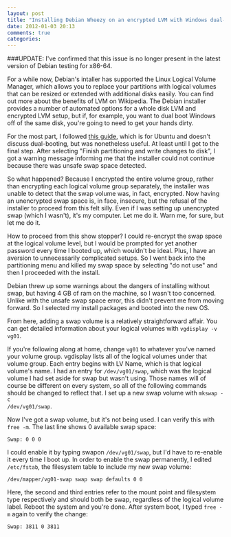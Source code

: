 ```yaml
---
layout: post
title: "Installing Debian Wheezy on an encrypted LVM with Windows dual-boot"
date: 2012-01-03 20:13
comments: true
categories: 
---
```

###UPDATE: I've confirmed that this issue is no longer present in the latest version of Debian testing for x86-64.

For a while now, Debian's intaller has supported the Linux Logical
Volume Manager, which allows you to replace your partitions with logical
volumes that can be resized or extended with additional disks easily.
You can find out more about the benefits of LVM on Wikipedia.  The
Debian installer provides a number of automated options for a whole disk
LVM and encrypted LVM setup, but if, for example, you want to dual boot
Windows off of the same disk, you're going to need to get your hands
dirty.

For the most part, I followed [this guide](http://www.linuxbsdos.com/2011/05/10/how-to-install-ubuntu-11-04-on-an-encrypted-lvm-file-system/), which is for Ubuntu and doesn't discuss dual-booting, but was nonetheless useful. At least until I got to the final step. After selecting "Finish partitioning and write changes to disk", I got a warning message informing me that the installer could not continue because there was unsafe swap space detected.

So what happened? Because I encrypted the entire volume group, rather
than encrypting each logical volume group separately, the installer was
unable to detect that the swap volume was, in fact, encrypted. Now
having an unencrypted swap space is, in face, insecure, but the refusal
of the installer to proceed from this felt silly. Even if I was setting
up unencrypted swap (which I wasn't), it's my computer. Let me do it.
Warn me, for sure, but let me do it.

How to proceed from this show stopper? I could re-encrypt the swap space
at the logical volume level, but I would be prompted for yet another
password every time I booted up, which wouldn't be ideal. Plus, I have
an aversion to unnecessarily complicated setups. So I went back into the
partitioning menu and killed my swap space by selecting "do not use" and
then I proceeded with the install.

Debian threw up some warnings about the dangers of installing without
swap, but having 4 GB of ram on the machine, so I wasn't too concerned.
Unlike with the unsafe swap space error, this didn't prevent me from
moving forward.  So I selected my install packages and booted into the
new OS.

From here, adding a swap volume is a relatively straightforward affair.
You can get detailed information about your logical volumes with
<code>vgdisplay -v vg01</code>.

If you're following along at home, change <code>vg01</code> to whatever
you've named your volume group. vgdisplay lists all of the logical
volumes under that volume group. Each entry begins with LV Name, which
is that logical volume's name. I had an entry for
<code>/dev/vg01/swap</code>, which was the logical volume I had set
aside for swap but wasn't using. Those names will of course be different
on every system, so all of the following commands should be changed to
reflect that. I set up a new swap volume with <code>mkswap -c
/dev/vg01/swap</code>.

Now I've got a swap volume, but it's not being used. I can verify this
with ```free -m```. The last line shows 0 available swap space:

```
Swap: 0 0 0
```

I could enable it by typing swapon <code>/dev/vg01/swap</code>, but I'd
have to re-enable it every time I boot up. In order to enable the swap
permanently, I edited <code>/etc/fstab</code>, the filesystem table to
include my new swap volume:

```
/dev/mapper/vg01-swap swap swap defaults 0 0
```

Here, the second and third entries refer to the mount point and
filesystem type respectively and should both be swap, regardless of the
logical volume label. Reboot the system and you're done. After system
boot, I typed <code>free -m</code> again to verify the change:

```
Swap: 3811 0 3811
```

